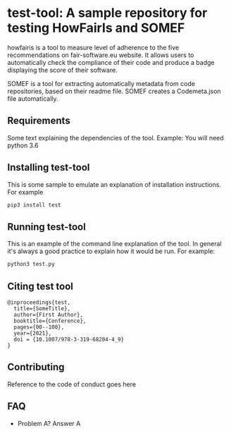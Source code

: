 # test-tool: A sample repository for testing HowFairIs and SOMEF

howfairis is a tool to measure level of adherence to the five recommendations on fair-software.eu website. It allows users to automatically check the compliance of their code and produce a badge displaying the score of their software.

SOMEF is a tool for extracting automatically metadata from code repositories, based on their readme file. SOMEF creates a Codemeta.json file automatically.

## Requirements

Some text explaining the dependencies of the tool. Example: You will need python 3.6

## Installing test-tool

This is some sample to emulate an explanation of installation instructions. For example

```bash
pip3 install test
```

## Running test-tool
This is an example of the command line explanation of the tool. In general it's always a good practice to explain how it would be run. For example: 

```bash
python3 test.py
```

## Citing test tool
```
@inproceedings{test,
  title={SomeTitle},
  author={First Author},
  booktitle={Conference},
  pages={00--100},
  year={2021},
  doi = {10.1007/978-3-319-68204-4_9}
}
```

## Contributing
Reference to the code of conduct goes here

## FAQ
 - Problem A? Answer A
